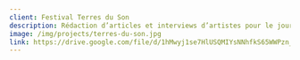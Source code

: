 ```yaml
---
client: Festival Terres du Son
description: Rédaction d’articles et interviews d’artistes pour le journal Parlons Zen.
image: /img/projects/terres-du-son.jpg
link: https://drive.google.com/file/d/1hMwyj1se7HlUSQMIYsNNhfkS65WWPzn_/view
---
```

